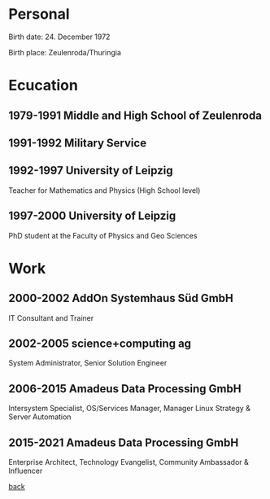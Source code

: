 # Personal	

Birth date:	24. December 1972

Birth place: Zeulenroda/Thuringia

# Ecucation 

## 1979-1991	Middle and High School of Zeulenroda

## 1991-1992	Military Service

## 1992-1997	University of Leipzig

Teacher for Mathematics and Physics (High School level)

## 1997-2000	University of Leipzig

PhD student at the Faculty of Physics and Geo Sciences

# Work

## 2000-2002	AddOn Systemhaus Süd GmbH

IT Consultant and Trainer

## 2002-2005	science+computing ag

System Administrator, Senior Solution Engineer

## 2006-2015	Amadeus Data Processing GmbH

Intersystem Specialist, OS/Services Manager, Manager Linux Strategy & Server Automation

## 2015-2021 Amadeus Data Processing GmbH

Enterprise Architect, Technology Evangelist, Community Ambassador & Influencer



[back](index.md)
